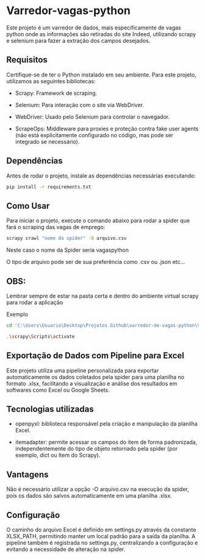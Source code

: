 # Varredor-vagas-python
Este projeto é um varredor de dados, mais especificamente de vagas python onde as informações são retiradas do site Indeed, utilizando scrapy e selenium para fazer a extração dos campos desejados.

## Requisitos

Certifique-se de ter o Python instalado em seu ambiente. Para este projeto, utilizamos as seguintes bibliotecas:

- Scrapy: Framework de scraping.

- Selenium: Para interação com o site via WebDriver.

- WebDriver: Usado pelo Selenium para controlar o navegador.

- ScrapeOps: Middleware para proxies e proteção contra fake user agents (não está explicitamente configurado no código, mas pode ser integrado se necessário).

## Dependências
Antes de rodar o projeto, instale as dependências necessárias executando:

```bash
pip install -r requirements.txt
```

## Como Usar
Para iniciar o projeto, execute o comando abaixo para rodar a spider que fará o scraping das vagas de emprego:

```bash
scrapy crawl "nome da spider" -O arquivo.csv
```
Neste caso o nome da Spider seria vagaspython

O tipo de arquivo pode ser de sua preferência como .csv ou .json etc...

## OBS:

Lembrar sempre de estar na pasta certa e dentro do ambiente virtual scrapy para rodar a aplicação

Exemplo

```bash
cd 'C:\Users\Usuario\Desktop\Projetos Github\varredor-de-vagas-python\Varredor-vagas-python\projeto-scrapy\varredor_de_sites'

.\scrapy\Scripts\activate
```

## Exportação de Dados com Pipeline para Excel

Este projeto utiliza uma pipeline personalizada para exportar automaticamente os dados coletados pela spider para uma planilha no formato .xlsx, facilitando a visualização e análise dos resultados em softwares como Excel ou Google Sheets.

## Tecnologias utilizadas

- openpyxl: biblioteca responsável pela criação e manipulação da planilha Excel.

- itemadapter: permite acessar os campos do item de forma padronizada, independentemente do tipo de objeto retornado pela spider (por exemplo, dict ou Item do Scrapy).

## Vantagens

Não é necessário utilizar a opção -O arquivo.csv na execução da spider, pois os dados são salvos automaticamente em uma planilha .xlsx.

## Configuração

O caminho do arquivo Excel é definido em settings.py através da constante XLSX_PATH, permitindo manter um local padrão para a saída da planilha. A pipeline também é registrada no settings.py, centralizando a configuração e evitando a necessidade de alteração na spider.